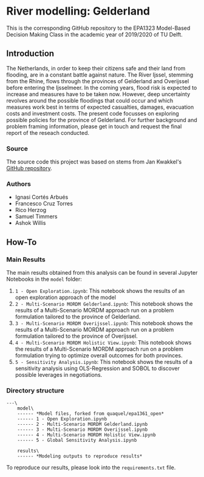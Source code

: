 # River modelling: Gelderland
This is the corresponding GitHub repository to the EPA1323 Model-Based Decision Making Class in the academic year of 2019/2020 of TU Delft. 

## Introduction

The Netherlands, in order to keep their citizens safe and their land from flooding, are in a constant battle against nature. The River Ijssel, stemming from the Rhine, flows through the provinces of Gelderland and Overijssel before entering the Ijsselmeer. In the coming years, flood risk is expected to increase and measures have to be taken now. However, deep uncertainty revolves around the possible floodings that could occur and which measures work best in terms of expected casualties, damages, evacuation costs and investment costs. The present code focusses on exploring possible policies for the province of Gelderland. For further background and problem framing information, please get in touch and request the final report of the reseach conducted. 

### Source

The source code this project was based on stems from Jan Kwakkel's [GitHub repository](https://github.com/quaquel/epa1361_open/tree/master/final%20assignment). 

### Authors

- Ignasi Cortés Arbués
- Francesco Cruz Torres
- Rico Herzog
- Samuel Timmers
- Ashok Willis


## How-To

### Main Results

The main results obtained from this analysis can be found in several Jupyter Notebooks in the `model` folder:

1. `1 - Open Exploration.ipynb`: This notebook shows the results of an open exploration approach of the model
2. `2 - Multi-Scenario MORDM Gelderland.ipynb`: This notebook shows the results of a Multi-Scenario MORDM approach run on a problem formulation tailored to the province of Gelderland.
3. `3 - Multi-Scenario MORDM Overijssel.ipynb`: This notebook shows the results of a Multi-Scenario MORDM approach run on a problem formulation tailored to the province of Overijssel.
4. `4 - Multi-Scenario MORDM Holistic View.ipynb`: This notebook shows the results of a Multi-Scenario MORDM approach run on a problem formulation trying to optimize overall outcomes for both provinces.
5. `5 - Sensitivity Analysis.ipynb`: This notebook shows the results of a sensitivity analysis using OLS-Regression and SOBOL to discover possible leverages in negotiations.

### Directory structure

```
---\
    model\
    ------ *Model files, forked from quaquel/epa1361_open*
    ------ 1 - Open Exploration.ipynb
    ------ 2 - Multi-Scenario MORDM Gelderland.ipynb
    ------ 3 - Multi-Scenario MORDM Overijssel.ipynb
    ------ 4 - Multi-Scenario MORDM Holistic View.ipynb
    ------ 5 - Global Sensitivity Analysis.ipynb

    results\
    ------ *Modeling outputs to reproduce results*

```

To reproduce our results, please look into the `requirements.txt` file. 

